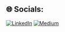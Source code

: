 ## 🌐 Socials:
[![LinkedIn](https://img.shields.io/badge/LinkedIn-%230077B5.svg?logo=linkedin&logoColor=white)](https://linkedin.com/in/vitor-ramos2759) [![Medium](https://img.shields.io/badge/Medium-12100E?logo=medium&logoColor=white)](https://medium.com/@@vitor.ramos2759) 



<!-- Proudly created with GPRM ( https://gprm.itsvg.in ) -->
